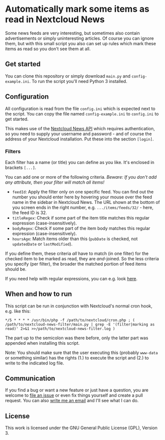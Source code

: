 # Automatically mark some items as read in Nextcloud News

Some news feeds are very interesting, but sometimes also contain advertisements or simply uninteresting articles.
Of course you can ignore them, but with this small script you also can set up rules which mark these items as read
so you don't see them at all.

## Get started

You can clone this repository or simply download `main.py` and `config-example.ini`. To run the script
you'll need Python 3 installed.

## Configuration

All configuration is read from the file `config.ini` which is expected next to the script.
You can copy the file named `config-example.ini` to `config.ini` to get started.

This makes use of the [Nextcloud News API](https://nextcloud.github.io/news/api/api-v1-3/)
which requires authentication, so you need to supply your username and password - and of course the address
of your Nextcloud installation. Put these into the section `[login]`.

### Filters

Each filter has a name (or title) you can define as you like. It's enclosed in brackets `[...]`.

You can add one or more of the following criteria. *Beware: If you don't add any attribute, then your filter
will match all items!*

* `feedId`: Apply the filter only on one specific feed. You can find out the number you should enter here
  by hovering your mouse over the feed name in the sidebar in Nextcloud News. The URL shown at the bottom of you screen
  ends in the right number, e.g. `.../items/feeds/32/` - here, the feed ID is 32.
* `titleRegex`: Check if some part of the item title matches this regular expression (case-insensitively).
* `bodyRegex`: Check if some part of the item body matches this regular expression (case-insensitively).
* `hoursAge`: Match items older than this (`pubDate` is checked, not `updatedDate` or `lastModified`).

If you define them, these criteria *all* have to match (in one filter) for the checked item to be marked as read, 
they are *and*-joined. So the less criteria you specify (per filter), the broader the matched portion of feed items
should be.

If you need help with regular expressions, you can e.g. look 
[here](https://docs.python.org/3/library/re.html#regular-expression-syntax).

## When and how to run

This script can be run in conjunction with Nextcloud's normal cron hook, e.g. like this:

```
*/5 * * * * /usr/bin/php -f /path/to/nextcloud/cron.php ; ( /path/to/nextcloud-news-filter/main.py | grep -E '(filter|marking as read)' 2>&1 >>/path/to/nextcloud-news-filter.log )
```

The part up to the semicolon was there before, only the latter part was appended when installing this script.

Note: You should make sure that the user executing this (probably `www-data` or something similar) has the rights
(1.) to execute the script and (2.) to write to the indicated log file.

## Communication

If you find a bug or want a new feature or just have a question, you are welcome to 
[file an issue](https://github.com/mathisdt/nextcloud-news-filter/issues) or even fix things yourself
and create a pull request. You can also [write me an email](https://zephyrsoft.org/contact-about-me)
and I'll see what I can do.

## License

This work is licensed under the GNU General Public License (GPL), Version 3.

